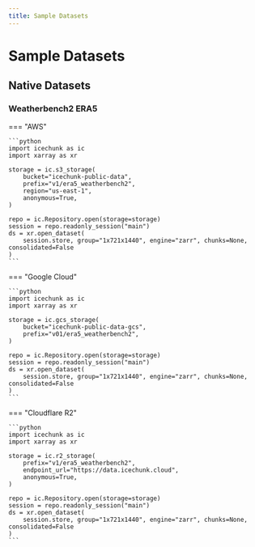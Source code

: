 ```yaml
---
title: Sample Datasets
---
```

# Sample Datasets

## Native Datasets

### Weatherbench2 ERA5

=== "AWS"

    ```python
    import icechunk as ic
    import xarray as xr

    storage = ic.s3_storage(
        bucket="icechunk-public-data",
        prefix="v1/era5_weatherbench2",
        region="us-east-1",
        anonymous=True,
    )

    repo = ic.Repository.open(storage=storage)
    session = repo.readonly_session("main")
    ds = xr.open_dataset(
        session.store, group="1x721x1440", engine="zarr", chunks=None, consolidated=False
    )
    ```

=== "Google Cloud"

    ```python
    import icechunk as ic
    import xarray as xr

    storage = ic.gcs_storage(
        bucket="icechunk-public-data-gcs",
        prefix="v01/era5_weatherbench2",
    )

    repo = ic.Repository.open(storage=storage)
    session = repo.readonly_session("main")
    ds = xr.open_dataset(
        session.store, group="1x721x1440", engine="zarr", chunks=None, consolidated=False
    )
    ```

=== "Cloudflare R2"

    ```python
    import icechunk as ic
    import xarray as xr

    storage = ic.r2_storage(
        prefix="v1/era5_weatherbench2",
        endpoint_url="https://data.icechunk.cloud",
        anonymous=True,
    )

    repo = ic.Repository.open(storage=storage)
    session = repo.readonly_session("main")
    ds = xr.open_dataset(
        session.store, group="1x721x1440", engine="zarr", chunks=None, consolidated=False
    )
    ```


<!-- === "Tigris" -->

<!-- ```python -->
<!-- import icechunk as ic -->
<!-- import xarray as xr -->

<!-- storage = ic.tigris_storage( -->
<!--     bucket="icechunk-public-data-tigris", -->
<!--     prefix="v01/era5_weatherbench2", -->
<!--     anonymous=True, -->
<!-- ) -->

<!-- repo = ic.Repository.open(storage=storage) -->
<!-- session = repo.readonly_session(branch="main") -->
<!-- ds = xr.open_dataset( -->
<!--     session.store, group="1x721x1440", engine="zarr", chunks=None, consolidated=False -->
<!-- ) -->
<!-- ``` -->

<!-- ## Virtual Datasets -->

<!-- ### NOAA [OISST](https://www.ncei.noaa.gov/products/optimum-interpolation-sst) Data -->

<!-- > The NOAA 1/4° Daily Optimum Interpolation Sea Surface Temperature (OISST) is a long term Climate Data Record that incorporates observations from different platforms (satellites, ships, buoys and Argo floats) into a regular global grid -->

<!-- Check out an example dataset built using all virtual references pointing to daily Sea Surface Temperature data from 2020 to 2024 on NOAA's S3 bucket using python: -->

<!-- ```python -->
<!-- import icechunk as ic -->

<!-- storage = ic.s3_storage( -->
<!--     bucket='earthmover-sample-data', -->
<!--     prefix='icechunk/oisst.2020-2024/', -->
<!--     region='us-east-1', -->
<!--     anonymous=True, -->
<!-- ) -->

<!-- virtual_credentials = ic.containers_credentials({"s3": ic.s3_credentials(anonymous=True)}) -->

<!-- repo = ic.Repository.open( -->
<!--         storage=storage, -->
<!--         virtual_chunk_credentials=virtual_credentials) -->
<!-- ``` -->

<!-- ![oisst](./assets/datasets/oisst.png) -->
